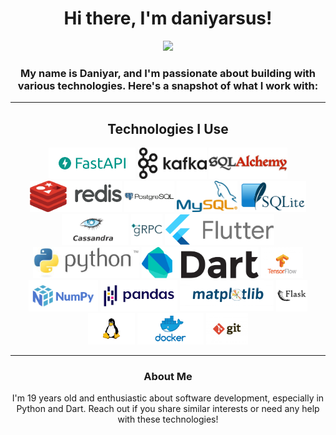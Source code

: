 <!-- README.md -->

<h1 align="center">Hi there, I'm daniyarsus!</h1>

<p align="center">
  <img src="assets/common/akasaka_ryūnosuke.png" height="350">
</p>

<h3 align="center">My name is Daniyar, and I'm passionate about building with various technologies. Here's a snapshot of what I work with:</h4>

---

<h2 align="center">Technologies I Use</h2>

<p align="center">
  <img src="assets/technologies/fastapi.png" height="50" />
  <img src="assets/technologies/kafka.png" height="50" />
  <img src="assets/technologies/sqlalchemy.png" height="50" />
  <img src="assets/technologies/redis.png" height="50" />
  <img src="assets/technologies/postgres.png" height="50" />
  <img src="assets/technologies/mysql.png" height="50" />
  <img src="assets/technologies/sqlite.png" height="50" />
  <img src="assets/technologies/kassandra.png" height="50" />
  <img src="assets/technologies/grpc.png" height="50" />
  <img src="assets/technologies/flutter.png" height="50" />
  <img src="assets/technologies/python.png" height="50" />
  <img src="assets/technologies/dart.png" height="50" />
  <img src="assets/technologies/tensorflow.png" height="50" />
  <img src="assets/technologies/numpy.png" height="50" />
  <img src="assets/technologies/pandas.png" height="50" />
  <img src="assets/technologies/matplotlib.png" height="50" />
  <img src="assets/technologies/flask.png" height="50" />
  <img src="assets/technologies/linux.png" height="50" />
  <img src="assets/technologies/docker.png" height="50" />
  <img src="assets/technologies/git.png" height="50" />
</p>

---

<h3 align="center">About Me</h3>

<p align="center">
  I'm 19 years old and enthusiastic about software development, especially in Python and Dart. Reach out if you share similar interests or need any help with these technologies!
</p>
